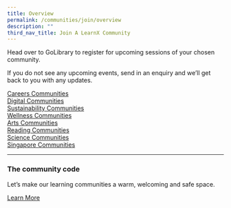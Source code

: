 ```yaml
---
title: Overview
permalink: /communities/join/overview
description: ""
third_nav_title: Join A LearnX Community
---
```

Head over to GoLibrary to register for upcoming sessions of your chosen community.

If you do not see any upcoming events, send in an enquiry and we’ll get back to you with any updates.

<div class="row is-multiline">
  <div class="col is-half">
    <div class="clickbox is-careers" style="">
      <a href="#">
        <span>Careers Communities</span>
      </a>
    </div>
  </div>
  <div class="col is-half">
    <div class="clickbox is-digital">
      <a href="#">
        <span>Digital Communities</span>
      </a>
    </div>
  </div>
</div>

<div class="row is-multiline">
  <div class="col is-half">
    <div class="clickbox is-sustainability">
      <a href="#">
        <span>Sustainability Communities</span>
      </a>
    </div>
  </div>
  <div class="col is-half">
    <div class="clickbox is-tangerine-orange">
      <a href="#">
        <span>Wellness Communities</span>
      </a>
    </div>
  </div>
</div>

<div class="row is-multiline">
  <div class="col is-half">
    <div class="clickbox is-pink-ruby">
      <a href="#">
        <span>Arts Communities</span>
      </a>
    </div>
  </div>
  <div class="col is-half">
    <div class="clickbox is-sky-indigo">
      <a href="#">
        <span>Reading Communities</span>
      </a>
    </div>
  </div>
</div>

<div class="row is-multiline">
  <div class="col is-half">
    <div class="clickbox is-mint-jade">
      <a href="#">
        <span>Science Communities</span>
      </a>
    </div>
  </div>
  <div class="col is-half">
    <div class="clickbox is-orange-tangerine">
      <a href="#">
        <span>Singapore Communities</span>
      </a>
    </div>
  </div>
</div>

---
<h3 class="margin--top--none margin--bottom--lg"><b>The community code</b></h3>
Let’s make our learning communities a warm, welcoming and safe space.

<a href="/communities/overview" class="bp-button is-primary-outline is-uppercase">Learn More</a>